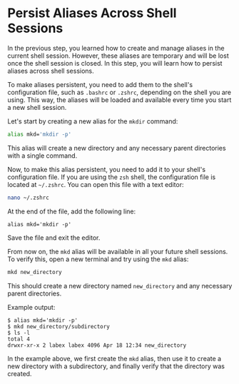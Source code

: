 # Persist Aliases Across Shell Sessions

In the previous step, you learned how to create and manage aliases in the current shell session. However, these aliases are temporary and will be lost once the shell session is closed. In this step, you will learn how to persist aliases across shell sessions.

To make aliases persistent, you need to add them to the shell's configuration file, such as `.bashrc` or `.zshrc`, depending on the shell you are using. This way, the aliases will be loaded and available every time you start a new shell session.

Let's start by creating a new alias for the `mkdir` command:

```bash
alias mkd='mkdir -p'
```

This alias will create a new directory and any necessary parent directories with a single command.

Now, to make this alias persistent, you need to add it to your shell's configuration file. If you are using the `zsh` shell, the configuration file is located at `~/.zshrc`. You can open this file with a text editor:

```bash
nano ~/.zshrc
```

At the end of the file, add the following line:

```
alias mkd='mkdir -p'
```

Save the file and exit the editor.

From now on, the `mkd` alias will be available in all your future shell sessions. To verify this, open a new terminal and try using the `mkd` alias:

```bash
mkd new_directory
```

This should create a new directory named `new_directory` and any necessary parent directories.

Example output:

```
$ alias mkd='mkdir -p'
$ mkd new_directory/subdirectory
$ ls -l
total 4
drwxr-xr-x 2 labex labex 4096 Apr 18 12:34 new_directory
```

In the example above, we first create the `mkd` alias, then use it to create a new directory with a subdirectory, and finally verify that the directory was created.
